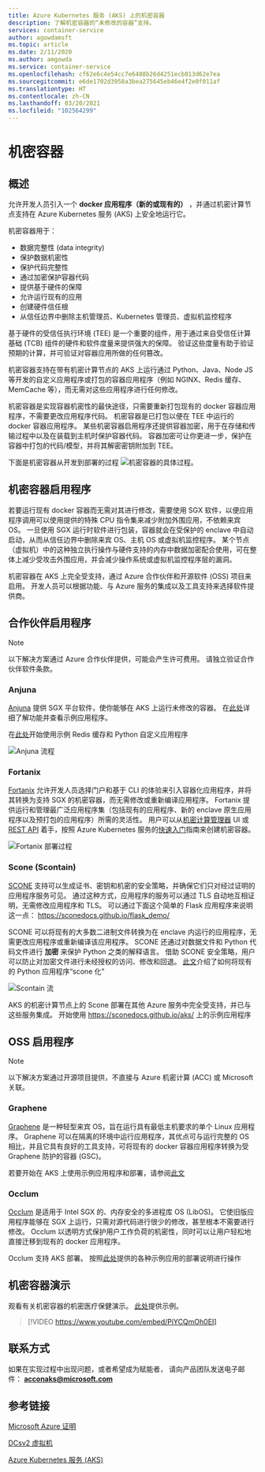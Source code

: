```yaml
---
title: Azure Kubernetes 服务 (AKS) 上的机密容器
description: 了解机密容器的“未修改的容器”支持。
services: container-service
author: agowdamsft
ms.topic: article
ms.date: 2/11/2020
ms.author: amgowda
ms.service: container-service
ms.openlocfilehash: cf62e6c4e54cc7e6488b26d4251ecb813d62e7ea
ms.sourcegitcommit: e6de1702d3958a3bea275645eb46e4f2e0f011af
ms.translationtype: HT
ms.contentlocale: zh-CN
ms.lasthandoff: 03/20/2021
ms.locfileid: "102564299"
---
```

# <a name="confidential-containers"></a>机密容器

## <a name="overview"></a>概述

允许开发人员引入一个 **docker 应用程序（新的或现有的）** ，并通过机密计算节点支持在 Azure Kubernetes 服务 (AKS) 上安全地运行它。

机密容器用于：

- 数据完整性 (data integrity) 
- 保护数据机密性
- 保护代码完整性
- 通过加密保护容器代码
- 提供基于硬件的保障
- 允许运行现有的应用
- 创建硬件信任根
- 从信任边界中删除主机管理员、Kubernetes 管理员、虚拟机监控程序

基于硬件的受信任执行环境 (TEE) 是一个重要的组件，用于通过来自受信任计算基础 (TCB) 组件的硬件和软件度量来提供强大的保障。 验证这些度量有助于验证预期的计算，并可验证对容器应用所做的任何篡改。

机密容器支持在带有机密计算节点的 AKS 上运行通过 Python、Java、Node JS 等开发的自定义应用程序或打包的容器应用程序（例如 NGINX、Redis 缓存、MemCache 等），而无需对这些应用程序进行任何修改。

机密容器是实现容器机密性的最快途径，只需要重新打包现有的 docker 容器应用程序，不需要更改应用程序代码。 机密容器是已打包以便在 TEE 中运行的 docker 容器应用程序。 某些机密容器启用程序还提供容器加密，用于在存储和传输过程中以及在装载到主机时保护容器代码。 容器加密可让你更进一步，保护在容器中打包的代码/模型，并将其解密密钥附加到 TEE。

下面是机密容器从开发到部署的过程 ![机密容器的具体过程。](./media/confidential-containers/how-to-confidential-container.png)

## <a name="confidential-container-enablers"></a>机密容器启用程序
若要运行现有 docker 容器而无需对其进行修改，需要使用 SGX 软件，以便应用程序调用可以使用提供的特殊 CPU 指令集来减少附加外围应用，不依赖来宾 OS。 一旦使用 SGX 运行时软件进行包装，容器就会在受保护的 enclave 中自动启动，从而从信任边界中删除来宾 OS、主机 OS 或虚拟机监控程序。 某个节点（虚拟机）中的这种独立执行操作与硬件支持的内存中数据加密配合使用，可在整体上减少受攻击外围应用，并会减少操作系统或虚拟机监控程序层的漏洞。

机密容器在 AKS 上完全受支持，通过 Azure 合作伙伴和开源软件 (OSS) 项目来启用。 开发人员可以根据功能、与 Azure 服务的集成以及工具支持来选择软件提供商。

## <a name="partner-enablers"></a>合作伙伴启用程序
> [!NOTE]
> 以下解决方案通过 Azure 合作伙伴提供，可能会产生许可费用。 请独立验证合作伙伴软件条款。 

### <a name="anjuna"></a>Anjuna

[Anjuna](https://www.anjuna.io/) 提供 SGX 平台软件，使你能够在 AKS 上运行未修改的容器。 在[此处](https://www.anjuna.io/microsoft-azure-confidential-computing-aks-lp)详细了解功能并查看示例应用程序。

在[此处](https://www.anjuna.io/microsoft-azure-confidential-computing-aks-lp)开始使用示例 Redis 缓存和 Python 自定义应用程序

![Anjuna 流程](./media/confidential-containers/anjuna-process-flow.png)

### <a name="fortanix"></a>Fortanix

[Fortanix](https://www.fortanix.com/) 允许开发人员选择门户和基于 CLI 的体验来引入容器化应用程序，并将其转换为支持 SGX 的机密容器，而无需修改或重新编译应用程序。 Fortanix 提供运行和管理最广泛应用程序集（包括现有的应用程序、新的 enclave 原生应用程序以及预打包的应用程序）所需的灵活性。 用户可以从[机密计算管理器](https://em.fortanix.com/) UI 或 [REST API](https://www.fortanix.com/api/em/) 着手，按照 Azure Kubernetes 服务的[快速入门](https://support.fortanix.com/hc/en-us/articles/360049658291-Fortanix-Confidential-Container-on-Azure-Kubernetes-Service)指南来创建机密容器。

![Fortanix 部署过程](./media/confidential-containers/fortanix-confidential-containers-flow.png)

### <a name="scone-scontain"></a>Scone (Scontain)

[SCONE](https://scontain.com/index.html?lang=en) 支持可以生成证书、密钥和机密的安全策略，并确保它们只对经过证明的应用程序服务可见。 通过这种方式，应用程序的服务可以通过 TLS 自动地互相证明，无需修改应用程序和 TLS。 可以通过下面这个简单的 Flask 应用程序来说明这一点： https://sconedocs.github.io/flask_demo/  

SCONE 可以将现有的大多数二进制文件转换为在 enclave 内运行的应用程序，无需更改应用程序或重新编译该应用程序。 SCONE 还通过对数据文件和 Python 代码文件进行 **加密** 来保护 Python 之类的解释语言。 借助 SCONE 安全策略，用户可以防止对加密文件进行未经授权的访问、修改和回退。 [此文](https://sconedocs.github.io/sconify_image/)介绍了如何将现有的 Python 应用程序“scone 化”

![Scontain 流](./media/confidential-containers/scone-workflow.png)

AKS 的机密计算节点上的 Scone 部署在其他 Azure 服务中完全受支持，并已与这些服务集成。 开始使用 https://sconedocs.github.io/aks/ 上的示例应用程序


## <a name="oss-enablers"></a>OSS 启用程序 
> [!NOTE]
> 以下解决方案通过开源项目提供，不直接与 Azure 机密计算 (ACC) 或 Microsoft 关联。  

### <a name="graphene"></a>Graphene

[Graphene](https://grapheneproject.io/) 是一种轻型来宾 OS，旨在运行具有最低主机要求的单个 Linux 应用程序。 Graphene 可以在隔离的环境中运行应用程序，其优点可与运行完整的 OS 相比，并且它具有良好的工具支持，可将现有的 docker 容器应用程序转换为受 Graphene 防护的容器 (GSC)。

若要开始在 AKS 上使用示例应用程序和部署，请参阅[此文](https://graphene.readthedocs.io/en/latest/cloud-deployment.html#azure-kubernetes-service-aks)

### <a name="occlum"></a>Occlum
[Occlum](https://occlum.io/) 是适用于 Intel SGX 的、内存安全的多进程库 OS (LibOS)。 它使旧版应用程序能够在 SGX 上运行，只需对源代码进行很少的修改，甚至根本不需要进行修改。 Occlum 以透明方式保护用户工作负荷的机密性，同时可以让用户轻松地直接迁移到现有的 docker 应用程序。

Occlum 支持 AKS 部署。 按照[此处](https://github.com/occlum/occlum/blob/master/docs/azure_aks_deployment_guide.md)提供的各种示例应用的部署说明进行操作


## <a name="confidential-containers-demo"></a>机密容器演示
观看有关机密容器的机密医疗保健演示。 [此处](/azure/architecture/example-scenario/confidential/healthcare-inference)提供示例。 

> [!VIDEO https://www.youtube.com/embed/PiYCQmOh0EI]


## <a name="get-in-touch"></a>联系方式

如果在实现过程中出现问题，或者希望成为赋能者， 请向产品团队发送电子邮件： **acconaks@microsoft.com**

## <a name="reference-links"></a>参考链接

[Microsoft Azure 证明](../attestation/overview.md)

[DCsv2 虚拟机](virtual-machine-solutions.md)

[Azure Kubernetes 服务 (AKS)](../aks/intro-kubernetes.md)